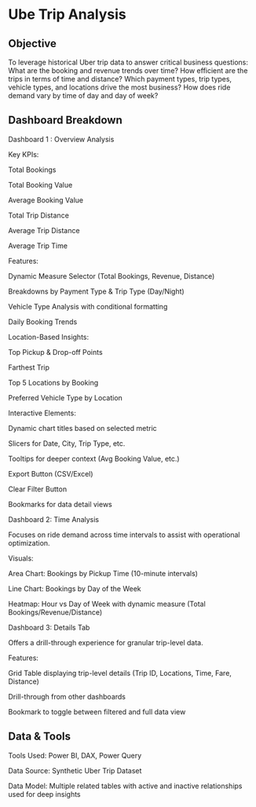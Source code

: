 # Ube Trip Analysis

## Objective
To leverage historical Uber trip data to answer critical business questions:
What are the booking and revenue trends over time?
How efficient are the trips in terms of time and distance?
Which payment types, trip types, vehicle types, and locations drive the most business?
How does ride demand vary by time of day and day of week?

## Dashboard Breakdown
Dashboard 1 : Overview Analysis

Key KPIs:

Total Bookings

Total Booking Value

Average Booking Value

Total Trip Distance

Average Trip Distance

Average Trip Time

Features:

Dynamic Measure Selector (Total Bookings, Revenue, Distance)

Breakdowns by Payment Type & Trip Type (Day/Night)

Vehicle Type Analysis with conditional formatting

Daily Booking Trends

Location-Based Insights:

Top Pickup & Drop-off Points

Farthest Trip

Top 5 Locations by Booking

Preferred Vehicle Type by Location

Interactive Elements:

Dynamic chart titles based on selected metric

Slicers for Date, City, Trip Type, etc.

Tooltips for deeper context (Avg Booking Value, etc.)

Export Button (CSV/Excel)

Clear Filter Button

Bookmarks for data detail views

Dashboard 2: Time Analysis

Focuses on ride demand across time intervals to assist with operational optimization.

Visuals:

Area Chart: Bookings by Pickup Time (10-minute intervals)

Line Chart: Bookings by Day of the Week

Heatmap: Hour vs Day of Week with dynamic measure (Total Bookings/Revenue/Distance)

Dashboard 3: Details Tab

Offers a drill-through experience for granular trip-level data.

Features:

Grid Table displaying trip-level details (Trip ID, Locations, Time, Fare, Distance)

Drill-through from other dashboards

Bookmark to toggle between filtered and full data view

## Data & Tools

Tools Used: Power BI, DAX, Power Query

Data Source: Synthetic Uber Trip Dataset

Data Model: Multiple related tables with active and inactive relationships used for deep insights



